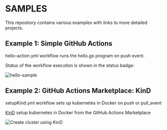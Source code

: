 # SAMPLES
This repository contains various examples with links to more detailed projects.

## Example 1: Simple GitHub Actions
hello-action.yml workflow runs the hello.go program on push event.

Status of the workflow execution is shown in the status badge:

![hello-sample](https://github.com/pegeaton/samples/workflows/hello-sample/badge.svg)

## Example 2: GitHub Actions Marketplace: KinD

setupKind.yml workflow sets up kubernetes in Docker on push or pull_event

[KinD](https://github.com/marketplace/actions/kind-kubernetes-in-docker-action) setup kubernetes in Docker from the GitHub Actions Marketplace

![Create cluster using KinD](https://github.com/pegeaton/samples/workflows/Create%20cluster%20using%20KinD/badge.svg)
